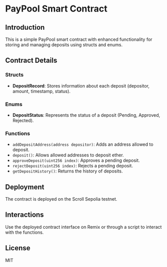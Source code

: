 # PayPool Smart Contract

## Introduction

This is a simple PayPool smart contract with enhanced functionality for storing and managing deposits using structs and enums.

## Contract Details

### Structs

- **DepositRecord**: Stores information about each deposit (depositor, amount, timestamp, status).

### Enums

- **DepositStatus**: Represents the status of a deposit (Pending, Approved, Rejected).

### Functions

- `addDepositAddress(address depositor)`: Adds an address allowed to deposit.
- `deposit()`: Allows allowed addresses to deposit ether.
- `approveDeposit(uint256 index)`: Approves a pending deposit.
- `rejectDeposit(uint256 index)`: Rejects a pending deposit.
- `getDepositHistory()`: Returns the history of deposits.

## Deployment

The contract is deployed on the Scroll Sepolia testnet.

## Interactions

Use the deployed contract interface on Remix or through a script to interact with the functions.

## License

MIT
